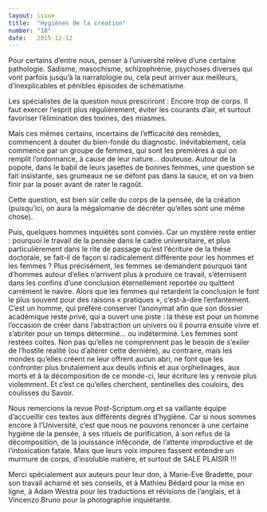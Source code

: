 ```yaml
---
layout: issue
title:  "Hygiènes de la création"
number: "18"
date:   2015-12-12
---
```

Pour certains d’entre nous, penser à l’université relève d’une certaine pathologie. Sadisme, masochisme, schizophrénie, psychoses diverses qui vont parfois jusqu’à la narratologie ou, cela peut arriver aux meilleurs, d’inexplicables et pénibles épisodes de schématisme.

Les spécialistes de la question nous prescriront : Encore trop de corps. Il faut exercer l’esprit plus régulièrement, éviter les courants d’air, et surtout favoriser l’élimination des toxines, des miasmes.

Mais ces mêmes certains, incertains de l’efficacité des remèdes, commencent à douter du bien-fondé du diagnostic. Inévitablement, cela commence par un groupe de femmes, qui sont les premières à qui on remplit l’ordonnance, à cause de leur nature... douteuse. Autour de la popote, dans le babil de leurs jasettes de bonnes femmes, une question se fait insistante, ses grumeaux ne se défont pas dans la sauce, et on va bien finir par la poser avant de rater le ragoût.

Cette question, est bien sûr celle du corps de la pensée, de la création (puisqu’ici, on aura la mégalomanie de décréter qu’elles sont une même chose).

Puis, quelques hommes inquiétés sont conviés. Car un mystère reste entier : pourquoi le travail de la pensée dans le cadre universitaire, et plus particulièrement dans le rite de passage qu’est l’écriture de la thèse doctorale, se fait-il de façon si radicalement différente pour les hommes et les femmes ? Plus précisément, les femmes se demandent pourquoi tant d’hommes autour d’elles n’arrivent plus à produire ce travail, s’éternisent dans les confins d’une conclusion éternellement reportée ou quittent carrément le navire. Alors que les femmes qui retardent la conclusion le font le plus souvent pour des raisons « pratiques », c’est-à-dire l’enfantement. C’est un homme, qui préfère conserver l’anonymat afin que son dossier académique reste privé, qui a ouvert une piste : la thèse est pour un homme l’occasion de créer dans l’abstraction un univers où il pourra ensuite vivre et s’abriter pour un temps déterminé... ou indéterminé. Les femmes sont restées coites. Non pas qu’elles ne comprennent pas le besoin de s’exiler de l’hostile réalité (ou d’altérer cette dernière), au contraire, mais les mondes qu’elles créent ne leur offrent aucun abri, ne font que les confronter plus brutalement aux deuils infinis et aux orphelinages, aux morts et à la décomposition de ce monde-ci, leur écriture les y renvoie plus violemment. Et c’est ce qu’elles cherchent, sentinelles des couloirs, des coulisses du Savoir.

Nous remercions la revue Post-Scriptum.org et sa vaillante équipe d’accueillir ces textes aux différents degrés d’hygiène. Car si nous sommes encore à l’Université, c’est que nous ne pouvons renoncer à une certaine hygiène de la pensée, à ses rituels de purification, à son refus de la décomposition, de la jouissance inféconde, de l’attente improductive et de l’intoxication fatale. Mais que leurs voix impures fassent entendre un murmure de corps, d’insoluble matière, et surtout de SALE PLAISIR !!!

Merci spécialement aux auteurs pour leur don,
à Marie-Eve Bradette, pour son travail acharné et ses conseils, et à Mathieu Bédard pour la mise en ligne, à Adam Westra pour les traductions et révisions de l’anglais, et à Vincenzo Bruno pour la photographie inquiétante.
